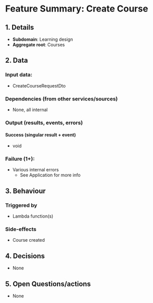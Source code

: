 # Feature Summary: Create Course

## 1. Details

- **Subdomain**: Learning design
- **Aggregate root**: Courses

## 2. Data

### Input data:

- CreateCourseRequestDto

### Dependencies (from other services/sources)

- None, all internal

### Output (results, events, errors)

#### Success (singular result + event)

- void

### Failure (1+):

- Various internal errors
  - See Application for more info

## 3. Behaviour

### Triggered by

- Lambda function(s)

### Side-effects

- Course created

## 4. Decisions

- None

## 5. Open Questions/actions

- None

